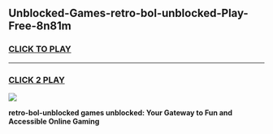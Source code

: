 
## Unblocked-Games-retro-bol-unblocked-Play-Free-8n81m
<h3>
<a href="https://premium76.site?title=retro-bol-unblocked&ref=20M">CLICK TO PLAY</a></h3>
<hr>

<h3>
<a href="https://premium76.site?title=retro-bol-unblocked&ref=20M">CLICK 2 PLAY</a>
  
</h3>

<a href="https://premium76.site?title=retro-bol-unblocked&ref=19M"><img src="https://clearcache.store/games.png"></a>


**retro-bol-unblocked games unblocked: Your Gateway to Fun and Accessible Online Gaming**
